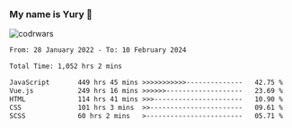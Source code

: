 ### My name is Yury 👋 
![codrwars](https://www.codewars.com/users/litury/badges/micro) 


<!--START_SECTION:waka-->

```txt
From: 28 January 2022 - To: 10 February 2024

Total Time: 1,052 hrs 2 mins

JavaScript       449 hrs 45 mins >>>>>>>>>>>--------------   42.75 %
Vue.js           249 hrs 16 mins >>>>>>-------------------   23.69 %
HTML             114 hrs 41 mins >>>----------------------   10.90 %
CSS              101 hrs 3 mins  >>-----------------------   09.61 %
SCSS             60 hrs 2 mins   >------------------------   05.71 %
```

<!--END_SECTION:waka-->

